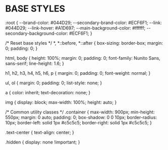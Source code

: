 # BASE STYLES

:root {
--brand-color: #044D29;
--secondary-brand-color: #ECF6F1;
--link: #044D29;
--link-hover: #A1D697;
--main-background-color: #ffffff;
--secondary-background-color: #ECF6F1;
}

/* Reset base styles */
*,
*::before,
*::after {
box-sizing: border-box;
margin: 0;
padding: 0;
}

html,
body {
height: 100%;
margin: 0;
padding: 0;
font-family: Nunito Sans, sans-serif;
line-height: 1.6;
}

h1,
h2,
h3,
h4,
h5,
h6,
p {
margin: 0;
padding: 0;
font-weight: normal;
}

ul,
ol {
margin: 0;
padding: 0;
list-style: none;
}

a {
color: inherit;
text-decoration: none;
}

img {
display: block;
max-width: 100%;
height: auto;
}

/* Common utility classes */
.container {
max-width: 900px;
min-height: 550px;
margin: 0 auto;
padding: 0;
box-shadow: 0 0 10px;
border-radius: 10px;
border-left: solid 1px #c5c5c5;
border-right: solid 1px #c5c5c5;
}

.text-center {
text-align: center;
}

.hidden {
display: none !important;
}


